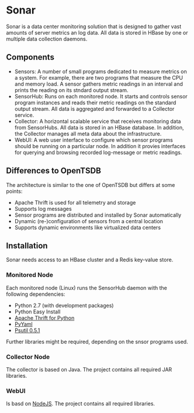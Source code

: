# Sonar
Sonar is a data center monitoring solution that is designed to gather vast amounts of server metrics an log data. All data is stored in HBase by one or multiple data collection daemons. 

## Components
* Sensors: A number of small programs dedicated to measure metrics on a system. For example, there are two programs that measure the CPU and memory load. A sensor gathers metric readings in an interval and prints the reading on its stndard output stream. 
* SensorHub: Runs on each monitored node. It starts and controls sensor program instances and reads their metric readings on the standard output stream. All data is aggregated and forwarded to a Collector service. 
* Collector: A horizontal scalable service that receives monitoring data from SensorHubs. All data is stored in an HBase database. In addition, the Collector manages all meta data about the infrastructure.
* WebUI: A web user interface to configure which sensor programs should be running on a particular node. In addition it provies interfaces for querying and browsing recorded log-message or metric readings. 

## Differences to OpenTSDB
The architecture is similar to the one of OpenTSDB but differs at some points: 
* Apache Thrift is used for all telemetry and storage
* Supports log messages
* Sensor programs are distributed and installed by Sonar automatically
* Dynamic (re-)configuration of sensors from a central location
* Supports dynamic environments like virtualized data centers

## Installation

Sonar needs access to an HBase cluster and a Redis key-value store. 

### Monitored Node
Each monitored node (Linux) runs the SensorHub daemon with the following dependencies: 
* Python 2.7 (with development packages)
* Python Easy Install
* [Apache Thrift for Python](http://thrift.apache.org/)
* [PyYaml](https://bitbucket.org/xi/pyyaml)
* [Psutil 0.5.1](https://code.google.com/p/psutil/)

Further libraries might be required, depending on the snsor programs used. 

### Collector Node
The collector is based on Java. The project contains all required JAR libraries. 

### WebUI
Is basd on [NodeJS](http://nodejs.org/). The project contains all required libraries.
